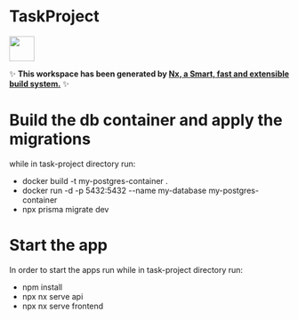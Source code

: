 # TaskProject

<a alt="Nx logo" href="https://nx.dev" target="_blank" rel="noreferrer"><img src="https://raw.githubusercontent.com/nrwl/nx/master/images/nx-logo.png" width="45"></a>

✨ **This workspace has been generated by [Nx, a Smart, fast and extensible build system.](https://nx.dev)** ✨

# Build the db container and apply the migrations
while in task-project directory run:
- docker build -t my-postgres-container .
- docker run -d -p 5432:5432 --name my-database my-postgres-container
- npx prisma migrate dev
# Start the app

In order to start the apps run while in task-project directory run:
- npm install
- npx nx serve api
- npx nx serve frontend